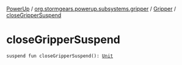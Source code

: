 [PowerUp](../../index.md) / [org.stormgears.powerup.subsystems.gripper](../index.md) / [Gripper](index.md) / [closeGripperSuspend](./close-gripper-suspend.md)

# closeGripperSuspend

`suspend fun closeGripperSuspend(): `[`Unit`](https://kotlinlang.org/api/latest/jvm/stdlib/kotlin/-unit/index.html)